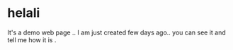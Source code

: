 # helali
It's a demo web page .. I am just created few days ago.. you can see it and tell me how it is .

